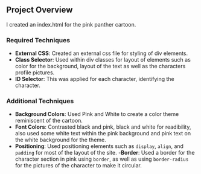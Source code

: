 ## Project Overview

I created an index.html for the pink panther cartoon.

### Required Techniques

- **External CSS**: Created an external css file for styling of div elements.
- **Class Selector**: Used within div classes for layout of elements such as color for the background, layout of the text as well as the characters profile pictures.
- **ID Selector**: This was applied for each character, identifying the character.

### Additional Techniques

- **Background Colors**: Used Pink and White to create a color theme reminiscent of the cartoon.
- **Font Colors**: Contrasted black and pink, black and white for readibility, 
                    also used some white text within the pink background and pink text on the white background for the theme.
- **Positioning**: Used positioning elements such as `display`, `align`, and `padding` for most of the layout of the site.
-**Border**: Used a border for the character section in pink using `border`, as well as using `border-radius` for the pictures of the character to make it circular.
